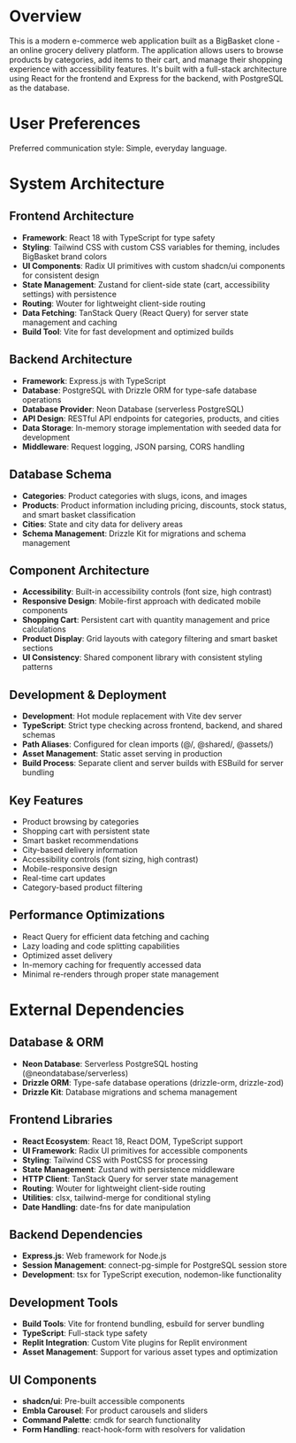# Overview

This is a modern e-commerce web application built as a BigBasket clone - an online grocery delivery platform. The application allows users to browse products by categories, add items to their cart, and manage their shopping experience with accessibility features. It's built with a full-stack architecture using React for the frontend and Express for the backend, with PostgreSQL as the database.

# User Preferences

Preferred communication style: Simple, everyday language.

# System Architecture

## Frontend Architecture
- **Framework**: React 18 with TypeScript for type safety
- **Styling**: Tailwind CSS with custom CSS variables for theming, includes BigBasket brand colors
- **UI Components**: Radix UI primitives with custom shadcn/ui components for consistent design
- **State Management**: Zustand for client-side state (cart, accessibility settings) with persistence
- **Routing**: Wouter for lightweight client-side routing
- **Data Fetching**: TanStack Query (React Query) for server state management and caching
- **Build Tool**: Vite for fast development and optimized builds

## Backend Architecture
- **Framework**: Express.js with TypeScript
- **Database**: PostgreSQL with Drizzle ORM for type-safe database operations
- **Database Provider**: Neon Database (serverless PostgreSQL)
- **API Design**: RESTful API endpoints for categories, products, and cities
- **Data Storage**: In-memory storage implementation with seeded data for development
- **Middleware**: Request logging, JSON parsing, CORS handling

## Database Schema
- **Categories**: Product categories with slugs, icons, and images
- **Products**: Product information including pricing, discounts, stock status, and smart basket classification
- **Cities**: State and city data for delivery areas
- **Schema Management**: Drizzle Kit for migrations and schema management

## Component Architecture
- **Accessibility**: Built-in accessibility controls (font size, high contrast)
- **Responsive Design**: Mobile-first approach with dedicated mobile components
- **Shopping Cart**: Persistent cart with quantity management and price calculations
- **Product Display**: Grid layouts with category filtering and smart basket sections
- **UI Consistency**: Shared component library with consistent styling patterns

## Development & Deployment
- **Development**: Hot module replacement with Vite dev server
- **TypeScript**: Strict type checking across frontend, backend, and shared schemas
- **Path Aliases**: Configured for clean imports (@/, @shared/, @assets/)
- **Asset Management**: Static asset serving in production
- **Build Process**: Separate client and server builds with ESBuild for server bundling

## Key Features
- Product browsing by categories
- Shopping cart with persistent state
- Smart basket recommendations
- City-based delivery information
- Accessibility controls (font sizing, high contrast)
- Mobile-responsive design
- Real-time cart updates
- Category-based product filtering

## Performance Optimizations
- React Query for efficient data fetching and caching
- Lazy loading and code splitting capabilities
- Optimized asset delivery
- In-memory caching for frequently accessed data
- Minimal re-renders through proper state management

# External Dependencies

## Database & ORM
- **Neon Database**: Serverless PostgreSQL hosting (@neondatabase/serverless)
- **Drizzle ORM**: Type-safe database operations (drizzle-orm, drizzle-zod)
- **Drizzle Kit**: Database migrations and schema management

## Frontend Libraries
- **React Ecosystem**: React 18, React DOM, TypeScript support
- **UI Framework**: Radix UI primitives for accessible components
- **Styling**: Tailwind CSS with PostCSS for processing
- **State Management**: Zustand with persistence middleware
- **HTTP Client**: TanStack Query for server state management
- **Routing**: Wouter for lightweight client-side routing
- **Utilities**: clsx, tailwind-merge for conditional styling
- **Date Handling**: date-fns for date manipulation

## Backend Dependencies
- **Express.js**: Web framework for Node.js
- **Session Management**: connect-pg-simple for PostgreSQL session store
- **Development**: tsx for TypeScript execution, nodemon-like functionality

## Development Tools
- **Build Tools**: Vite for frontend bundling, esbuild for server bundling
- **TypeScript**: Full-stack type safety
- **Replit Integration**: Custom Vite plugins for Replit environment
- **Asset Management**: Support for various asset types and optimization

## UI Components
- **shadcn/ui**: Pre-built accessible components
- **Embla Carousel**: For product carousels and sliders
- **Command Palette**: cmdk for search functionality
- **Form Handling**: react-hook-form with resolvers for validation